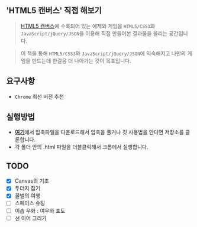 ## 'HTML5 캔버스' 직접 해보기

> [HTML5 캔버스](https://www.aladin.co.kr/shop/wproduct.aspx?ItemId=95359994)에 수록되어 있는 예제와 게임을 `HTML5/CSS3`와 `JavaScript/jQuery/JSON`을 이용해 직접 만들어본 결과물을 올리는 공간입니다.

> 이 책을 통해 `HTML5/CSS3`와 `JavaScript/jQuery/JSON`에 익숙해지고 나만의 게임을 만드는데 한걸음 더 나아가는 것이 목표입니다.

## 요구사항
* `Chrome` 최신 버전 추천

## 실행방법
* [**여기**](https://github.com/LeapRealm/Hands-On-HTML5-Canvas/archive/master.zip)에서 압축파일을 다운로드해서 압축을 풀거나 깃 사용법을 안다면 저장소를 클론합니다.
* 각 폴더 안의 .html 파일을 더블클릭해서 크롬에서 실행합니다.

## TODO
- [X] Canvas의 기초
- [X] 두더지 잡기
- [X] 꿀벌의 여행
- [ ] 스페이스 슈팅
- [ ] 이솝 우화 : 여우와 포도
- [ ] 선 이어 그리기

